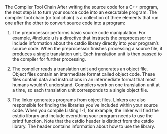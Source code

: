 The Compiler Tool Chain
After writing the source code for a C++ program, the next step is to turn
your source code into an executable program. The compiler tool chain (or
tool chain) is a collection of three elements that run one after the other to
convert source code into a program:

1. The preprocessor performs basic source code manipulation. For
example, #include <cstdio> u is a directive that instructs the preprocessor to include information about the cstdio library directly into
your program’s source code. When the preprocessor finishes processing a source file, it produces a single translation unit. Each translation
unit is then passed to the compiler for further processing.

2. The compiler reads a translation unit and generates an object file. Object
files contain an intermediate format called object code. These files contain data and instructions in an intermediate format that most humans
wouldn’t understand. Compilers work on one translation unit at a time,
so each translation unit corresponds to a single object file.

3. The linker generates programs from object files. Linkers are also
responsible for finding the libraries you’ve included within your
source code. When you compile Listing 1-1, for example, the linker
will find the cstdio library and include everything your program
needs to use the printf function. Note that the cstdio header is distinct from the cstdio library. The header contains information about
how to use the library.
